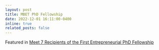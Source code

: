 ```yaml
---
layout: post
title: MBET PhD Fellowship
date: 2022-12-01 16:11:00-0400
inline: true
related_posts: false
---
```


Featured in <a href="https://uwaterloo.ca/conrad-school-entrepreneurship-business/news/meet-7-recipients-first-entrepreneurial-phd-fellowship">Meet 7 Recipients of the First Entrepreneurial PhD Fellowship</a>